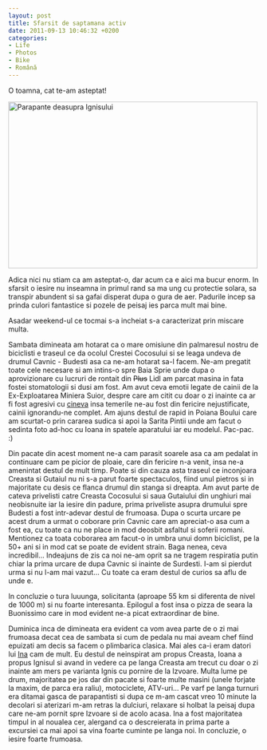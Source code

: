 ```yaml
---
layout: post
title: Sfarsit de saptamana activ
date: 2011-09-13 10:46:32 +0200
categories:
- Life
- Photos
- Bike
- Română
---
```

O toamna, cat te-am asteptat!

<a href="http://www.flickr.com/photos/janos/6138225670/" title="Parapante deasupra Ignisului"><img src="http://farm7.static.flickr.com/6089/6138225670_c315bfc9fb.jpg" width="500" height="334" alt="Parapante deasupra Ignisului"></a>

Adica nici nu stiam ca am asteptat-o, dar acum ca e aici ma bucur enorm. In sfarsit o iesire nu inseamna in primul rand sa ma ung cu protectie solara, sa transpir abundent si sa gafai disperat dupa o gura de aer. Padurile incep sa prinda culori fantastice si pozele de peisaj ies parca mult mai bine.

Asadar weekend-ul ce tocmai s-a incheiat s-a caracterizat prin miscare multa.

Sambata dimineata am hotarat ca o mare omisiune din palmaresul nostru de biciclisti e traseul ce da ocolul Crestei Cocosului si se leaga undeva de drumul Cavnic - Budesti asa ca ne-am hotarat sa-l facem. Ne-am pregatit toate cele necesare si am intins-o spre Baia Sprie unde dupa o aprovizionare cu lucruri de rontait din <del>Plus</del> Lidl am parcat masina in fata fostei stomatologii si dusi am fost. Am avut ceva emotii legate de cainii de la Ex-Exploatarea Miniera Suior, despre care am citit cu doar o zi inainte ca ar fi fost agresivi cu <a href="http://tivadar-emanuel.blogspot.com/">cineva</a> insa temerile ne-au fost din fericire nejustificate, cainii ignorandu-ne complet. Am ajuns destul de rapid in Poiana Boului care am scurtat-o prin cararea sudica si apoi la Sarita Pintii unde am facut o sedinta foto ad-hoc cu Ioana in spatele aparatului iar eu modelul. Pac-pac. :)

Din pacate din acest moment ne-a cam parasit soarele asa ca am pedalat in continuare cam pe picior de ploaie, care din fericire n-a venit, insa ne-a amenintat destul de mult timp. Poate si din cauza asta traseul ce inconjoara Creasta si Gutaiul nu ni s-a parut foarte spectaculos, fiind unul pietros si in majoritate cu desis ce flanca drumul din stanga si dreapta. Am avut parte de cateva privelisti catre Creasta Cocosului si saua Gutaiului din unghiuri mai neobisnuite iar la iesire din padure, prima priveliste asupra drumului spre Budesti a fost intr-adevar destul de frumoasa. Dupa o scurta urcare pe acest drum a urmat o coborare prin Cavnic care am apreciat-o asa cum a fost ea, cu toate ca nu ne place in mod deosbit asfaltul si soferii romani. Mentionez ca toata coborarea am facut-o in umbra unui domn biciclist, pe la 50+ ani si in mod cat se poate de evident strain. Baga nenea, ceva incredibil... Indeajuns de zis ca noi ne-am oprit sa ne tragem respiratia putin chiar la prima urcare de dupa Cavnic si inainte de Surdesti. I-am si pierdut urma si nu l-am mai vazut... Cu toate ca eram destul de curios sa aflu de unde e.

In concluzie o tura luuunga, solicitanta (aproape 55 km si diferenta de nivel de 1000 m) si nu foarte interesanta. Epilogul a fost insa o pizza de seara la Buonissimo care in mod evident ne-a picat extraordinar de bine.

Duminica inca de dimineata era evident ca vom avea parte de o zi mai frumoasa decat cea de sambata si cum de pedala nu mai aveam chef fiind epuizati am decis sa facem o plimbarica clasica. Mai ales ca-i eram datori lui <a href="http://www.flickr.com/photos/janos/sets/72157603557746550/">Ina</a> cam de mult. Eu destul de neinspirat am propus Creasta, Ioana a propus Ignisul si avand in vedere ca pe langa Creasta am trecut cu doar o zi inainte am mers pe varianta Ignis cu pornire de la Izvoare. Multa lume pe drum, majoritatea pe jos dar din pacate si foarte multe masini (unele forjate la maxim, de parca era raliu), motociclete, ATV-uri... Pe varf pe langa turnuri era ditamai gasca de parapantisti si dupa ce m-am cascat vreo 10 minute la decolari si aterizari m-am retras la dulciuri, relaxare si holbat la peisaj dupa care ne-am pornit spre Izvoare si de acolo acasa. Ina a fost majoritatea timpul in al noualea cer, alergand ca o descreierata in prima parte a excursiei ca mai apoi sa vina foarte cuminte pe langa noi. In concluzie, o iesire foarte frumoasa.
